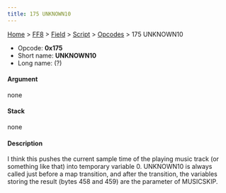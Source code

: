 ```yaml
---
title: 175 UNKNOWN10
---
```


[Home](Main%20Page.md) > [FF8](FF8.md) > [Field](FF8/Field.md) > [Script](FF8/Field/Script.md) > [Opcodes](FF8/Field/Script/Opcodes.md) > 175 UNKNOWN10

-   Opcode: **0x175**
-   Short name: **UNKNOWN10**
-   Long name: (?)

#### Argument

none

#### Stack

none

#### Description

I think this pushes the current sample time of the playing music track
(or something like that) into temporary variable 0. UNKNOWN10 is always
called just before a map transition, and after the transition, the
variables storing the result (bytes 458 and 459) are the parameter of
MUSICSKIP.
